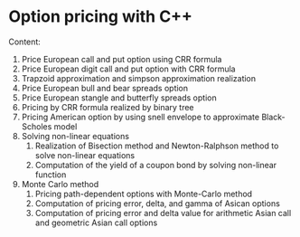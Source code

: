 # Option pricing with C++
Content:
1. Price European call and put option using CRR formula
2. Price European digit call and put option with CRR formula
3. Trapzoid approximation and simpson approximation realization
4. Price European bull and bear spreads option
5. Price European stangle and butterfly spreads option
6. Pricing by CRR formula realized by binary tree
7. Pricing American option by using snell envelope to approximate Black-Scholes model
8. Solving non-linear equations
    1. Realization of Bisection method and Newton-Ralphson method to solve non-linear equations
    2. Computation of the yield of a coupon bond by solving non-linear function
9. Monte Carlo method
    1. Pricing path-dependent options with Monte-Carlo method
    2. Computation of pricing error, delta, and gamma of Asican options
    3. Computation of pricing error and delta value for arithmetic Asian call and geometric Asian call options
